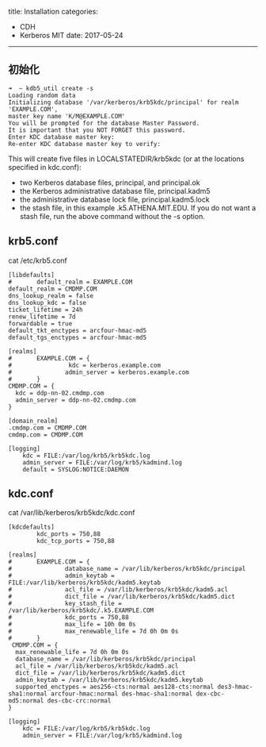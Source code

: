 title: Installation
categories: 
- CDH
- Kerberos MIT
date: 2017-05-24
---

## 初始化
```
➜  ~ kdb5_util create -s
Loading random data
Initializing database '/var/kerberos/krb5kdc/principal' for realm 'EXAMPLE.COM',
master key name 'K/M@EXAMPLE.COM'
You will be prompted for the database Master Password.
It is important that you NOT FORGET this password.
Enter KDC database master key: 
Re-enter KDC database master key to verify: 
```

This will create five files in LOCALSTATEDIR/krb5kdc (or at the locations specified in kdc.conf):

- two Kerberos database files, principal, and principal.ok
- the Kerberos administrative database file, principal.kadm5
- the administrative database lock file, principal.kadm5.lock
- the stash file, in this example .k5.ATHENA.MIT.EDU. If you do not want a stash file, run the above command without the -s option.

## krb5.conf
cat /etc/krb5.conf
```
[libdefaults]
#       default_realm = EXAMPLE.COM 
default_realm = CMDMP.COM
dns_lookup_realm = false
dns_lookup_kdc = false
ticket_lifetime = 24h
renew_lifetime = 7d
forwardable = true
default_tkt_enctypes = arcfour-hmac-md5
default_tgs_enctypes = arcfour-hmac-md5

[realms]
#       EXAMPLE.COM = {
#                kdc = kerberos.example.com
#               admin_server = kerberos.example.com
#       }
CMDMP.COM = {
  kdc = ddp-nn-02.cmdmp.com
  admin_server = ddp-nn-02.cmdmp.com
}

[domain_realm]
.cmdmp.com = CMDMP.COM
cmdmp.com = CMDMP.COM

[logging]
    kdc = FILE:/var/log/krb5/krb5kdc.log
    admin_server = FILE:/var/log/krb5/kadmind.log
    default = SYSLOG:NOTICE:DAEMON

```

## kdc.conf
cat /var/lib/kerberos/krb5kdc/kdc.conf
```
[kdcdefaults]
        kdc_ports = 750,88
        kdc_tcp_ports = 750,88

[realms]
#       EXAMPLE.COM = {
#               database_name = /var/lib/kerberos/krb5kdc/principal
#               admin_keytab = FILE:/var/lib/kerberos/krb5kdc/kadm5.keytab
#               acl_file = /var/lib/kerberos/krb5kdc/kadm5.acl
#               dict_file = /var/lib/kerberos/krb5kdc/kadm5.dict
#               key_stash_file = /var/lib/kerberos/krb5kdc/.k5.EXAMPLE.COM
#               kdc_ports = 750,88
#               max_life = 10h 0m 0s
#               max_renewable_life = 7d 0h 0m 0s
#       }
 CMDMP.COM = {
  max_renewable_life = 7d 0h 0m 0s
  database_name = /var/lib/kerberos/krb5kdc/principal
  acl_file = /var/lib/kerberos/krb5kdc/kadm5.acl
  dict_file = /var/lib/kerberos/krb5kdc/kadm5.dict
  admin_keytab = /var/lib/kerberos/krb5kdc/kadm5.keytab
  supported_enctypes = aes256-cts:normal aes128-cts:normal des3-hmac-sha1:normal arcfour-hmac:normal des-hmac-sha1:normal dex-cbc-md5:normal des-cbc-crc:normal
}

[logging]
    kdc = FILE:/var/log/krb5/krb5kdc.log
    admin_server = FILE:/var/log/krb5/kadmind.log
```
